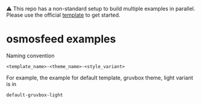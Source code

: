 ⚠ This repo has a non-standard setup to build multiple examples in parallel. Please use the official [template](https://github.com/osmoscraft/osmosfeed) to get started.

# osmosfeed examples

Naming convention

```
<template_name>-<theme_name>-<style_variant>
```

For example, the example for default template, gruvbox theme, light variant is in

```
default-gruvbox-light
```
